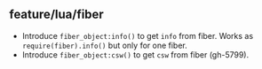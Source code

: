 ## feature/lua/fiber

* Introduce `fiber_object:info()` to get `info` from fiber. Works as `require(fiber).info()` but only for one fiber.
* Introduce `fiber_object:csw()` to get `csw` from fiber (gh-5799).
